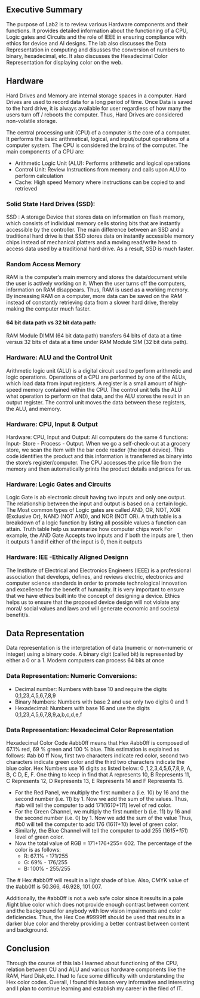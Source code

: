 ## Executive Summary 
The purpose of Lab2 is to review various Hardware components and their functions. It provides detailed information about the functioning of a CPU, Logic gates and Circuits and the role of IEEE in ensuring compliance with ethics for device and AI designs. The lab also discusses the Data Representation in computing and disusses the conversion of numbers to binary, hexadecimal, etc. It also discusses the Hexadecimal Color Representation for displaying color on the web.

## Hardware 
Hard Drives and Memory are internal storage spaces in a computer.
Hard Drives are used to record data for a long period of time. Once Data is saved to the hard drive, it is always available for user regardless of how many the users turn off / reboots the computer. Thus, Hard Drives are considered non-volatile storage.

The central processing unit (CPU) of a computer is the core of a computer. It performs the basic arithmetical, logical, and input/output operations of a computer system. The CPU is considered the brains of the computer.  The main components of a CPU are: 
+ Arithmetic Logic Unit (ALU): Performs arithmetic and logical operations
+ Control Unit:  Review Instructions from memory and calls upon ALU to perform calculation
+ Cache:  High speed Memory where instructions can be copied to and retrieved

### Solid State Hard Drives (SSD): 
SSD : A storage Device that stores data on information on flash memory, which consists of individual memory cells storing bits that are instantly accessible by the controller.  The main difference between an SSD and a traditional hard drive is that SSD stores data on instantly accessible memory chips instead of mechanical platters and a moving read/write head to access data used by a traditional hard drive. As a result, SSD is much faster.
### Random Access Memory
RAM is the computer’s main memory and stores the data/document while the user is actively working on it. When the user turns off the computers, information on RAM disappears. Thus, RAM is used as a working memory.  By increasing RAM on a computer, more data can be saved on the RAM instead of constantly retrieving data from a slower hard drive, thereby making the computer much faster. 
#### 64 bit data path vs 32 bit data path:  
RAM Module DIMM (64 bit data path) transfers 64 bits of data at a time versus 32 bits of data at a time under RAM Module SIM (32 bit data path).

### Hardware: ALU and the Control Unit
Arithmetic logic unit (ALU) is a digital circuit used to perform arithmetic and logic operations.
Operations of a CPU are performed by one of the ALUs, which load data from input registers. A register is a small amount of high-speed memory contained within the CPU. The control unit tells the ALU what operation to perform on that data, and the ALU stores the result in an output register. The control unit moves the data between these registers, the ALU, and memory.
### Hardware: CPU, Input & Output
Hardware: CPU, Input and Output: All computers do the same 4 functions: Input- Store - Process - Output. When we go a self-check-out at a grocery store, we scan the item with the bar code reader (the input device).  This code identifies the product and this information is transferred as binary into the store’s register/computer. The CPU accesses the price file from the memory and then automatically prints the product details and prices for us.
### Hardware: Logic Gates and Circuits
Logic Gate is ab electronic circuit having two inputs and only one output. The relationship between the input and output is based on a certain logic. The Most common types of Logic gates are called AND, OR, NOT, XOR (Exclusive Or), NAND (NOT AND), and NOR (NOT OR).
A truth table is a breakdown of a logic function by listing all possible values a function can attain. Truth table help us summarize how computer chips work 
For example, the AND Gate Accepts two inputs and if both the inputs are 1, then it outputs 1 and if either of the input is 0, then it outputs 
### Hardware: IEE -Ethically Aligned Designn
The Institute of Electrical and Electronics Engineers (IEEE) is a professional association that develops, defines, and reviews electric, electronics and computer science standards in order to promote technological innovation and excellence for the benefit of humanity.
It is very important to ensure that we have ethics built into the concept of designing a device. Ethics helps us to ensure that the proposed device design will not violate any moral/ social values and laws and will generate economic and societal benefit/s. 

## Data Representation
Data representation is the interpretation of data (numeric or non-numeric or integer) using a binary code. A binary digit (called bit) is represented by either a 0 or a 1.  Modern computers can process 64 bits at once 
### Data Representation: Numeric Conversions: 
+ Decimal number: Numbers with base 10 and require the digits 0,1,23,4,5,6,7,8,9
+ Binary Numbers: Numbers with base 2 and use only two digits 0 and 1
+ Hexadecimal: Numbers with base 16 and use the digits 0,1,23,4,5,6,7,8,9,a,b,c,d,e,f
### Data Representation: Hexadecimal Color Representation 
Hexadecimal Color Code #abb0ff means that Hex #abb0ff is composed of 67.1% red, 69 % green and 100 % blue.
This estimation is explained as follows:
#ab b0 ff
Now, first two characters indicate red color, second two characters indicate green color and the third two characters indicate the blue color. Hex Numbers use 16 digits as listed below:
0 ,1,2,3,4,5,6,7,8,9, A, B, C D, E, F.
One thing to keep in find that A represents 10, B Represents 11, C Represents 12, D Represents 13, E Represents 14 and F Represents 15.
+ For the Red Panel, 
we multiply the first number a (i.e. 10) by 16 and the second number (i.e. 11) by 1.
Now we add the sum of the values.
Thus, #ab will tell the computer to add 171(16*10+11*1) level of red color. 
+ For the Green Channel,
we multiply the first number b (i.e. 11) by 16 and the second number (i.e. 0) by 1.
Now we add the sum of the value
Thus, #b0 will tell the computer to add 176 (16*11+1*0) level of green color.
+ Similarly, the Blue Channel will tell the computer to add 255 (16*15+15*1) level of green color.
+ Now the total value of RGB = 171+176+255= 602.
The percentage of the color is as follows:
   + R: 67.1% - 171/255
   + G: 69% - 176/255
   + B: 100% - 255/255
   
The # Hex #abb0ff will result in a light shade of blue.
Also, CMYK value of the #abb0ff is 50.366, 46.928, 101.007.

Additionally, the #abb0ff is not a web safe color since it results in a pale /light blue color which does not provide enough contrast between content and the background for anybody with low vision impairments and color deficiencies. Thus, the Hex Coe #9999ff should be used that results in a darker blue color and thereby providing a better contrast between content and background. 

## Conclusion
Through the course of this lab I learned about functioning of the CPU, relation between CU and ALU and various hardware components like the RAM, Hard Disk,etc. I had to face some difficulty with understanding the Hex color codes. Overall, I found this lesson very informative and interesting and I plan to continue learning and establish my career in the filed of IT.

